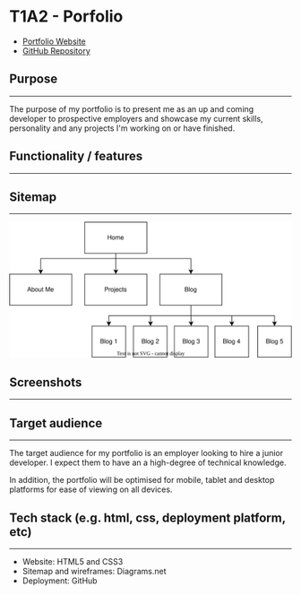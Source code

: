 # T1A2 - Porfolio
- [Portfolio Website]("")
- [GitHub Repository]("")

## Purpose
---
The purpose of my portfolio is to present me as an up and coming developer to prospective employers and showcase my current skills, personality and any projects I'm working on or have finished.

## Functionality / features
---

## Sitemap
---
![wireframe](T1A2_wireframe.drawio.svg)
## Screenshots
---

## Target audience
---
The target audience for my portfolio is an employer looking to hire a junior developer. I expect them to have an a high-degree of technical knowledge.

In addition, the portfolio will be optimised for mobile, tablet and desktop platforms for ease of viewing on all devices.

## Tech stack (e.g. html, css, deployment platform, etc)
---
- Website: HTML5 and CSS3
- Sitemap and wireframes: Diagrams.net
- Deployment: GitHub